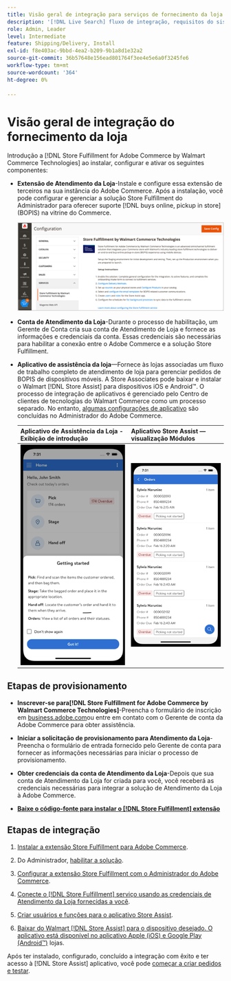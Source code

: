 ```yaml
---
title: Visão geral de integração para serviços de fornecimento da loja
description: '[!DNL Live Search] fluxo de integração, requisitos do sistema, limites e limitações.'
role: Admin, Leader
level: Intermediate
feature: Shipping/Delivery, Install
exl-id: f8e403ac-9bbd-4ea2-b209-9b1a8d1e32a2
source-git-commit: 36b57648e156ead801764f3ee4e5e6a0f3245fe6
workflow-type: tm+mt
source-wordcount: '364'
ht-degree: 0%

---
```


# Visão geral de integração do fornecimento da loja

Introdução a [!DNL Store Fulfillment for Adobe Commerce by Walmart Commerce Technologies] ao instalar, configurar e ativar os seguintes componentes:

- **Extensão de Atendimento da Loja**-Instale e configure essa extensão de terceiros na sua instância do Adobe Commerce. Após a instalação, você pode configurar e gerenciar a solução Store Fulfillment do Administrador para oferecer suporte [!DNL buys online, pickup in store] (BOPIS) na vitrine do Commerce.

  ![[!DNL Store Fulfillment Service] configuração na exibição Admin](assets/store-fulfillment-admin-home.png)

- **Conta de Atendimento da Loja**-Durante o processo de habilitação, um Gerente de Conta cria sua conta de Atendimento de Loja e fornece as informações e credenciais da conta. Essas credenciais são necessárias para habilitar a conexão entre o Adobe Commerce e a solução Store Fulfillment.

- **Aplicativo de assistência da loja**—Fornece às lojas associadas um fluxo de trabalho completo de atendimento de loja para gerenciar pedidos de BOPIS de dispositivos móveis. A Store Associates pode baixar e instalar o Walmart [!DNL Store Assist] para dispositivos iOS e Android™. O processo de integração de aplicativos é gerenciado pelo Centro de clientes de tecnologias do Walmart Commerce como um processo separado. No entanto, [algumas configurações de aplicativo](user-setup.md) são concluídas no Administrador do Adobe Commerce.

  | Aplicativo de Assistência da Loja - Exibição de introdução | Aplicativo Store Assist — visualização Módulos |
  |-------------------------------------------------------------------------------------------------------------|-----------------------------------------------------------------------------------------------|
  | ![[!DNL Store Assist App Getting Started] exibir no dispositivo móvel](assets/store-assist-get-started-small.png) | ![[!DNL Store Assist App Orders view] no dispositivo móvel](assets/store-assist-orders-small.png) |

## Etapas de provisionamento

- **Inscrever-se para[!DNL Store Fulfillment for Adobe Commerce by Walmart Commerce Technologies]**-Preencha o formulário de inscrição em [business.adobe.com](https://business.adobe.com/resources/store-fulfillment.html)ou entre em contato com o Gerente de conta da Adobe Commerce para obter assistência.

- **Iniciar a solicitação de provisionamento para Atendimento da Loja**-Preencha o formulário de entrada fornecido pelo Gerente de conta para fornecer as informações necessárias para iniciar o processo de provisionamento.

- **Obter credenciais da conta de Atendimento da Loja**-Depois que sua conta de Atendimento da Loja for criada para você, você receberá as credenciais necessárias para integrar a solução de Atendimento da Loja à Adobe Commerce.

- **[Baixe o código-fonte para instalar o [!DNL Store Fulfillment] extensão](install.md)**

## Etapas de integração

1. [Instalar a extensão Store Fulfillment para Adobe Commerce](install.md).

1. Do Administrador, [habilitar a solução](enable-general.md).

1. [Configurar a extensão Store Fulfillment com o Administrador do Adobe Commerce](service-config-settings-overview.md).

1. [Conecte o [!DNL Store Fulfillment] serviço usando as credenciais de Atendimento da Loja fornecidas a você](connect-set-up-service.md).

1. [Criar usuários e funções para o aplicativo Store Assist](user-setup.md).

1. [Baixar do Walmart [!DNL Store Assist] para o dispositivo desejado. O aplicativo está disponível no aplicativo Apple (iOS) e Google Play (Android™)](app-setup.md) lojas.

Após ter instalado, configurado, concluído a integração com êxito e ter acesso à [!DNL Store Assist] aplicativo, você pode [começar a criar pedidos e testar](test-and-deploy.md).
